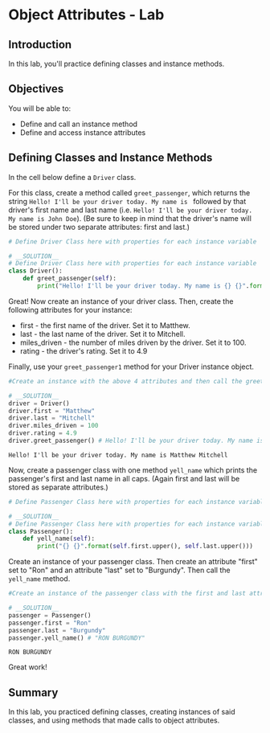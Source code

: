 
# Object Attributes - Lab

## Introduction
In this lab, you'll practice defining classes and instance methods. 

## Objectives

You will be able to:

* Define and call an instance method
* Define and access instance attributes

## Defining Classes and Instance Methods

In the cell below define a `Driver` class.

For this class, create a method called `greet_passenger`, which returns the string `Hello! I'll be your driver today. My name is ` followed by that driver's first name and last name (i.e. `Hello! I'll be your driver today. My name is John Doe`). (Be sure to keep in mind that the driver's name will be stored under two separate attributes: first and last.)


```python
# Define Driver Class here with properties for each instance variable
```


```python
# __SOLUTION__ 
# Define Driver Class here with properties for each instance variable
class Driver():
    def greet_passenger(self):
        print("Hello! I'll be your driver today. My name is {} {}".format(self.first, self.last))
```

Great! Now create an instance of your driver class. Then, create the following attributes for your instance:
* first - the first name of the driver. Set it to Matthew.
* last - the last name of the driver. Set it to Mitchell.
* miles_driven - the number of miles driven by the driver. Set it to 100.
* rating - the driver's rating. Set it to 4.9

Finally, use your `greet_passenger1` method for your Driver instance object.


```python
#Create an instance with the above 4 attributes and then call the greet_passenger method
```


```python
# __SOLUTION__ 
driver = Driver()
driver.first = "Matthew"
driver.last = "Mitchell"
driver.miles_driven = 100
driver.rating = 4.9
driver.greet_passenger() # Hello! I'll be your driver today. My name is Matthew Mitchell
```

    Hello! I'll be your driver today. My name is Matthew Mitchell


Now, create a passenger class with one method `yell_name` which prints the passenger's first and last name in all caps. (Again first and last will be stored as separate attributes.)


```python
# Define Passenger Class here with properties for each instance variable
```


```python
# __SOLUTION__ 
# Define Passenger Class here with properties for each instance variable
class Passenger():
    def yell_name(self):
        print("{} {}".format(self.first.upper(), self.last.upper()))
```

Create an instance of your passenger class. Then create an attribute "first" set to "Ron" and an attribute "last" set to "Burgundy". Then call the `yell_name` method.


```python
#Create an instance of the passenger class with the first and last attributes. Then call the yell_name method
```


```python
# __SOLUTION__ 
passenger = Passenger()
passenger.first = "Ron"
passenger.last = "Burgundy"
passenger.yell_name() # "RON BURGUNDY"
```

    RON BURGUNDY


Great work!

## Summary
In this lab, you practiced defining classes, creating instances of said classes, and using methods that made calls to object attributes.
